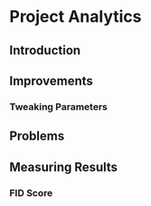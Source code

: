 # Project Analytics

## Introduction

## Improvements

### Tweaking Parameters

## Problems

## Measuring Results

### FID Score
